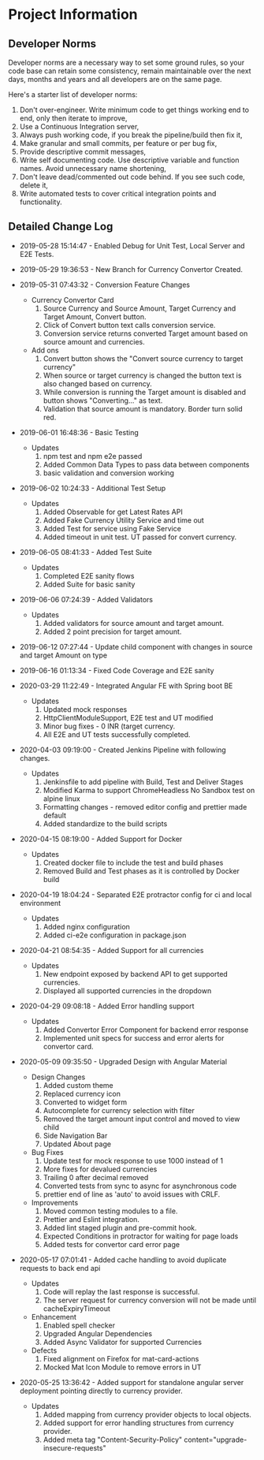 # Project Information

## Developer Norms

Developer norms are a necessary way to set some ground rules, so your code base can retain some consistency, remain maintainable over the next days, months and years and all developers are on the same page.

Here's a starter list of developer norms:

1. Don't over-engineer. Write minimum code to get things working end to end, only then iterate to improve,
2. Use a Continuous Integration server,
3. Always push working code, if you break the pipeline/build then fix it,
4. Make granular and small commits, per feature or per bug fix,
5. Provide descriptive commit messages,
6. Write self documenting code. Use descriptive variable and function names. Avoid unnecessary name shortening,
7. Don't leave dead/commented out code behind. If you see such code, delete it,
8. Write automated tests to cover critical integration points and functionality.

## Detailed Change Log

* 2019-05-28 15:14:47 - Enabled Debug for Unit Test, Local Server and E2E Tests.

* 2019-05-29 19:36:53 - New Branch for Currency Convertor Created.

* 2019-05-31 07:43:32 - Conversion Feature Changes

  * Currency Convertor Card
    1. Source Currency and Source Amount, Target Currency and Target Amount, Convert button.
    2. Click of Convert button text calls conversion service.
    3. Conversion service returns converted Target amount based on source amount and currencies.
  * Add ons
    1. Convert button shows the "Convert source currency to target currency"
    2. When source or target currency is changed the button text is also changed based on currency.
    3. While conversion is running the Target amount is disabled and button shows "Converting..." as text.
    4. Validation that source amount is mandatory. Border turn solid red.

* 2019-06-01 16:48:36 - Basic Testing

  * Updates
    1. npm test and npm e2e passed
    2. Added Common Data Types to pass data between components
    3. basic validation and conversion working

* 2019-06-02 10:24:33 - Additional Test Setup

  * Updates
    1. Added Observable for get Latest Rates API
    2. Added Fake Currency Utility Service and time out
    3. Added Test for service using Fake Service
    4. Added timeout in unit test. UT passed for convert currency.

* 2019-06-05 08:41:33 - Added Test Suite

  * Updates
    1. Completed E2E sanity flows
    2. Added Suite for basic sanity

* 2019-06-06 07:24:39 - Added Validators

  * Updates
    1. Added validators for source amount and target amount.
    2. Added 2 point precision for target amount.

* 2019-06-12 07:27:44 - Update child component with changes in source and target Amount on type

* 2019-06-16 01:13:34 - Fixed Code Coverage and E2E sanity

* 2020-03-29 11:22:49 - Integrated Angular FE with Spring boot BE

  * Updates
    1. Updated mock responses
    2. HttpClientModuleSupport, E2E test and UT modified
    3. Minor bug fixes - 0 INR (target currency.
    4. All E2E and UT tests successfully completed.

* 2020-04-03 09:19:00 - Created Jenkins Pipeline with following changes.

  * Updates
    1. Jenkinsfile to add pipeline with Build, Test and Deliver Stages
    2. Modified Karma to support ChromeHeadless No Sandbox test on alpine linux
    3. Formatting changes - removed editor config and prettier made default
    4. Added standardize to the build scripts

* 2020-04-15 08:19:00 - Added Support for Docker

  * Updates
    1. Created docker file to include the test and build phases
    2. Removed Build and Test phases as it is controlled by Docker build

* 2020-04-19 18:04:24 - Separated E2E protractor config for ci and local environment

  * Updates
    1. Added nginx configuration
    2. Added ci-e2e configuration in package.json

* 2020-04-21 08:54:35 - Added Support for all currencies

  * Updates
    1. New endpoint exposed by backend API to get supported currencies.
    2. Displayed all supported currencies in the dropdown

* 2020-04-29 09:08:18 - Added Error handling support

  * Updates
    1. Added Convertor Error Component for backend error response
    2. Implemented unit specs for success and error alerts for convertor card.

* 2020-05-09 09:35:50 - Upgraded Design with Angular Material

  * Design Changes
    1. Added custom theme
    2. Replaced currency icon
    3. Converted to widget form
    4. Autocomplete for currency selection with filter
    5. Removed the target amount input control and moved to view child
    6. Side Navigation Bar
    7. Updated About page
  * Bug Fixes
    1. Update test for mock response to use 1000 instead of 1
    2. More fixes for devalued currencies
    3. Trailing 0 after decimal removed
    4. Converted tests from sync to async for asynchronous code
    5. prettier end of line as 'auto' to avoid issues with CRLF.
  * Improvements
    1. Moved common testing modules to a file.
    2. Prettier and Eslint integration.
    3. Added lint staged plugin and pre-commit hook.
    4. Expected Conditions in protractor for waiting for page loads
    5. Added tests for convertor card error page

* 2020-05-17 07:01:41 - Added cache handling to avoid duplicate requests to back end api

  * Updates
    1. Code will replay the last response is successful.
    2. The server request for currency conversion will not be made until cacheExpiryTimeout
  * Enhancement
    1. Enabled spell checker
    2. Upgraded Angular Dependencies
    3. Added Async Validator for supported Currencies
  * Defects
    1. Fixed alignment on Firefox for mat-card-actions
    2. Mocked Mat Icon Module to remove errors in UT

* 2020-05-25 13:36:42 - Added support for standalone angular server deployment pointing directly to currency provider.

  * Updates
    1. Added mapping from currency provider objects to local objects.
    2. Added support for error handling structures from currency provider.
    3. Added meta tag "Content-Security-Policy" content="upgrade-insecure-requests"
